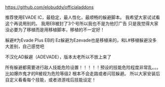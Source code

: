 https://github.com/elobuddy/officialaddons

推荐使用EVADE IC，最稳定，最人性化，最顺畅的躲避脚本。
我希望大家试试看这个再说用别的。
我用EB被封了3个号所以我也不是为他打广告
只是我觉得大家没必要为了移植而是用移植脚本，移植的不一定好！



躲避#为Evade Plus EB的
Ez躲避为Ezevade也是移植来的，和L#移植躲避没多大差别，自己感觉吧

不汉化AD躲避（ADEVADE），版本太老所以不放上来了


所有躲避都需要进行敌人技能危险设置！！！！！预设的技能危险程度非常乱。。。比如爆炸鬼才的R被视为危险等级2
根本不会走路或者闪现躲避。
所以大家安装后自定义看看每个技能，或者进游戏后技能设定！